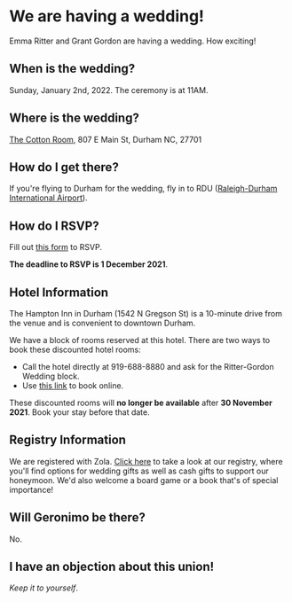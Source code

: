 # We are having a wedding!
Emma Ritter and Grant Gordon are having a wedding. How exciting!

## When is the wedding?
Sunday, January 2nd, 2022. The ceremony is at 11AM.

## Where is the wedding?
[The Cotton Room](https://tchospitalitygroup.com/our-companies/the-cotton-room/), 807 E Main St, Durham NC, 27701

## How do I get there?
If you're flying to Durham for the wedding, fly in to RDU ([Raleigh-Durham International Airport](https://www.rdu.com/)).

## How do I RSVP?
Fill out [this form](https://docs.google.com/forms/d/e/1FAIpQLSd_93D2n28ttJ7eVe08OMRarMYEwobt1IA1-ItAMmeOy-0lTw/viewform?usp=sf_link) to RSVP. 

**The deadline to RSVP is 1 December 2021**. 

## Hotel Information
The Hampton Inn in Durham (1542 N Gregson St) is a 10-minute drive from the venue and is convenient to downtown Durham. 

We have a block of rooms reserved at this hotel. There are two ways to book these discounted hotel rooms:
 * Call the hotel directly at 919-688-8880 and ask for the Ritter-Gordon Wedding block.
 * Use [this link](https://www.hilton.com/en/book/reservation/deeplink/?ctyhocn=RDUNOHX&groupCode=CHHRGW&arrivaldate=2021-12-31&departuredate=2022-01-03&cid=OM,WW,HILTONLINK,EN,DirectLink&fromId=HILTONLINKDIRECT) to book online. 

These discounted rooms will **no longer be available** after **30 November 2021**. Book your stay before that date. 

## Registry Information 
We are registered with Zola. [Click here](https://www.zola.com/registry/ritter-gordon-love) to take a look at our registry, where you'll find options for wedding gifts as well as cash gifts to support our honeymoon. We'd also welcome a board game or a book that's of special importance! 

## Will Geronimo be there? 
No. 

## I have an objection about this union!
*Keep it to yourself*.
